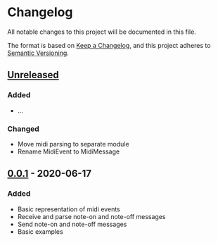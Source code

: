# Changelog
All notable changes to this project will be documented in this file.

The format is based on [Keep a Changelog](https://keepachangelog.com/en/1.0.0/),
and this project adheres to [Semantic Versioning](https://semver.org/spec/v2.0.0.html).

## [Unreleased]

### Added
- ...

### Changed
- Move midi parsing to separate module
- Rename MidiEvent to MidiMessage

## [0.0.1] - 2020-06-17

### Added
- Basic representation of midi events
- Receive and parse note-on and note-off messages
- Send note-on and note-off messages
- Basic examples

[unreleased]: https://github.com/olivierlacan/keep-a-changelog/compare/v1.1.0...HEAD
[0.0.1]: https://github.com/mendelt/embedded-midi/releases/tag/v0.0.1
